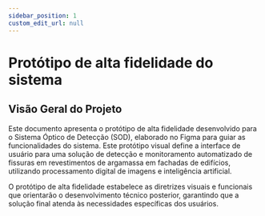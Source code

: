 ```yaml
---
sidebar_position: 1
custom_edit_url: null
---
```


# Protótipo de alta fidelidade do sistema

## Visão Geral do Projeto

Este documento apresenta o protótipo de alta fidelidade desenvolvido para o Sistema Óptico de Detecção (SOD), elaborado no Figma para guiar as funcionalidades do sistema. Este protótipo visual define a interface de usuário para uma solução de detecção e monitoramento automatizado de fissuras em revestimentos de argamassa em fachadas de edifícios, utilizando processamento digital de imagens e inteligência artificial.

O protótipo de alta fidelidade estabelece as diretrizes visuais e funcionais que orientarão o desenvolvimento técnico posterior, garantindo que a solução final atenda às necessidades específicas dos usuários.

